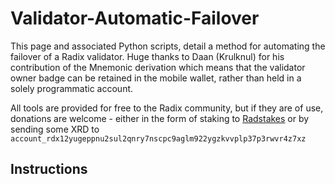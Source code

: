 # Validator-Automatic-Failover
This page and associated Python scripts, detail a method for automating the failover of a Radix validator.  Huge thanks to Daan (Krulknul) for his contribution of the Mnemonic derivation which means that the validator owner badge can be retained in the mobile wallet, rather than held in a solely programmatic account.

All tools are provided for free to the Radix community, but if they are of use, donations are welcome - either in the form of staking to [Radstakes](https://dashboard.radixdlt.com/network-staking/validator_rdx1sds4prpgf0p25pu458fg468nw9rtwqdawwg9w45hgf0t95yd3ncs09) or by sending some XRD to `account_rdx12yugeppnu2sul2qnry7nscpc9aglm922ygzkvvplp37p3rwvr4z7xz`

## Instructions


